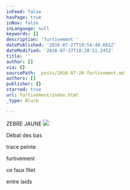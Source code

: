 ```yaml
---
inFeed: false
hasPage: true
inNav: false
inLanguage: null
keywords: []
description: 'furtivement '
datePublished: '2016-07-27T19:54:48.661Z'
dateModified: '2016-07-27T18:28:51.245Z'
title: ''
author: []
via: {}
sourcePath: _posts/2016-07-26-furtivement.md
authors: []
publisher: {}
starred: true
url: furtivement/index.html
_type: Blurb

---
```

ZEBRE JAUNE
![](https://the-grid-user-content.s3-us-west-2.amazonaws.com/89de2abd-2b73-46cc-943a-c3e43965d221.jpg)

Débat des bas

trace peinte

furtivement 

ce faux filet

entre laids